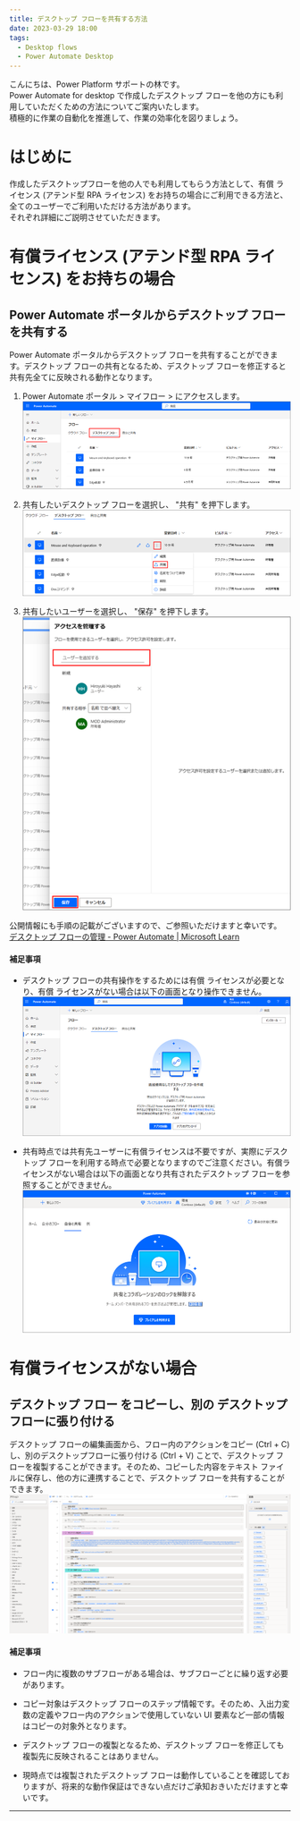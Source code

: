 ```yaml
---
title: デスクトップ フローを共有する方法
date: 2023-03-29 18:00
tags:
  - Desktop flows
  - Power Automate Desktop
---
```


こんにちは、Power Platform サポートの林です。   
Power Automate  for desktop で作成したデスクトップ フローを他の方にも利用していただくための方法についてご案内いたします。  
積極的に作業の自動化を推進して、作業の効率化を図りましょう。  

<!-- more -->

<a id='overview'></a>

# はじめに  

作成したデスクトップフローを他の人でも利用してもらう方法として、有償 ライセンス (アテンド型 RPA ライセンス) をお持ちの場合にご利用できる方法と、全てのユーザーでご利用いただける方法があります。  
それぞれ詳細にご説明させていただきます。  

<a id='premium'></a>

# 有償ライセンス (アテンド型 RPA ライセンス) をお持ちの場合  

## Power Automate ポータルからデスクトップ フローを共有する  

Power Automate ポータルからデスクトップ フローを共有することができます。デスクトップ フローの共有となるため、デスクトップ フローを修正すると共有先全てに反映される動作となります。  

1. Power Automate ポータル  > マイフロー >  にアクセスします。  
![](./power-automate-desktop-shared-flow/premium1.png)

2. 共有したいデスクトップ フローを選択し、 "共有" を押下します。  
![](./power-automate-desktop-shared-flow/premium2.png)

3. 共有したいユーザーを選択し、 "保存" を押下します。  
![](./power-automate-desktop-shared-flow/premium3.png)

公開情報にも手順の記載がございますので、ご参照いただけますと幸いです。   
[デスクトップ フローの管理 - Power Automate | Microsoft Learn](https://learn.microsoft.com/ja-jp/power-automate/desktop-flows/manage#share-desktop-flows)

#### 補足事項  
* デスクトップ フローの共有操作をするためには有償 ライセンスが必要となり、有償 ライセンスがない場合は以下の画面となり操作できません。  
![](./power-automate-desktop-shared-flow/premium4.png)

* 共有時点では共有先ユーザーに有償ライセンスは不要ですが、実際にデスクトップ フローを利用する時点で必要となりますのでご注意ください。有償ライセンスがない場合は以下の画面となり共有されたデスクトップ フローを参照することができません。  
![](./power-automate-desktop-shared-flow/premium5.png)

<a id='general'></a>

# 有償ライセンスがない場合  

## デスクトップ フロー をコピーし、別の デスクトップ フローに張り付ける  

デスクトップ フローの編集画面から、フロー内のアクションをコピー (Ctrl + C) し、別のデスクトップフローに張り付ける (Ctrl + V) ことで、デスクトップ フローを複製することができます。そのため、コピーした内容をテキスト ファイルに保存し、他の方に連携することで、デスクトップ フローを共有することができます。  
![](./power-automate-desktop-shared-flow/copy-paste.png)

#### 補足事項  
* フロー内に複数のサブフローがある場合は、サブフローごとに繰り返す必要があります。  

* コピー対象はデスクトップ フローのステップ情報です。そのため、入出力変数の定義やフロー内のアクションで使用していない UI 要素など一部の情報はコピーの対象外となります。  

* デスクトップ フローの複製となるため、デスクトップ フローを修正しても複製先に反映されることはありません。  

* 現時点では複製されたデスクトップ フローは動作していることを確認しておりますが、将来的な動作保証はできない点だけご承知おきいただけますと幸いです。  

---
